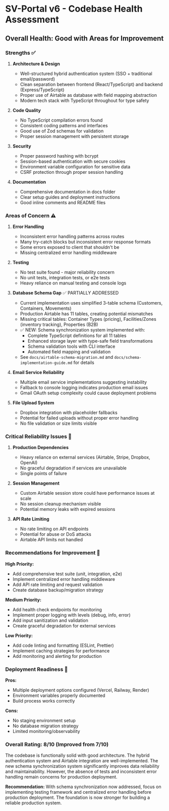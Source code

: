 # SV-Portal v6 - Codebase Health Assessment

## Overall Health: Good with Areas for Improvement

### Strengths ✅

1. **Architecture & Design**
   - Well-structured hybrid authentication system (SSO + traditional email/password)
   - Clean separation between frontend (React/TypeScript) and backend (Express/TypeScript)
   - Proper use of Airtable as database with field mapping abstraction
   - Modern tech stack with TypeScript throughout for type safety

2. **Code Quality**
   - No TypeScript compilation errors found
   - Consistent coding patterns and interfaces
   - Good use of Zod schemas for validation
   - Proper session management with persistent storage

3. **Security**
   - Proper password hashing with bcrypt
   - Session-based authentication with secure cookies
   - Environment variable configuration for sensitive data
   - CSRF protection through proper session handling

4. **Documentation**
   - Comprehensive documentation in docs folder
   - Clear setup guides and deployment instructions
   - Good inline comments and README files

### Areas of Concern ⚠️

1. **Error Handling**
   - Inconsistent error handling patterns across routes
   - Many try-catch blocks but inconsistent error response formats
   - Some errors exposed to client that shouldn't be
   - Missing centralized error handling middleware

2. **Testing**
   - No test suite found - major reliability concern
   - No unit tests, integration tests, or e2e tests
   - Heavy reliance on manual testing and console logs

3. **Database Schema Gap** ✅ PARTIALLY ADDRESSED
   - Current implementation uses simplified 3-table schema (Customers, Containers, Movements)
   - Production Airtable has 11 tables, creating potential mismatches
   - Missing critical tables: Container Types (pricing), Facilities/Zones (inventory tracking), Properties (B2B)
   - ✅ NEW: Schema synchronization system implemented with:
     - Complete TypeScript definitions for all 11 tables
     - Enhanced storage layer with type-safe field transformations
     - Schema validation tools with CLI interface
     - Automated field mapping and validation
   - See `docs/airtable-schema-migration.md` and `docs/schema-implementation-guide.md` for details

4. **Email Service Reliability**
   - Multiple email service implementations suggesting instability
   - Fallback to console logging indicates production email issues
   - Gmail OAuth setup complexity could cause deployment problems

5. **File Upload System**
   - Dropbox integration with placeholder fallbacks
   - Potential for failed uploads without proper error handling
   - No file validation or size limits visible

### Critical Reliability Issues 🚨

1. **Production Dependencies**
   - Heavy reliance on external services (Airtable, Stripe, Dropbox, OpenAI)
   - No graceful degradation if services are unavailable
   - Single points of failure

2. **Session Management**
   - Custom Airtable session store could have performance issues at scale
   - No session cleanup mechanism visible
   - Potential memory leaks with expired sessions

3. **API Rate Limiting**
   - No rate limiting on API endpoints
   - Potential for abuse or DoS attacks
   - Airtable API limits not handled

### Recommendations for Improvement 🔧

**High Priority:**

- Add comprehensive test suite (unit, integration, e2e)
- Implement centralized error handling middleware
- Add API rate limiting and request validation
- Create database backup/migration strategy

**Medium Priority:**

- Add health check endpoints for monitoring
- Implement proper logging with levels (debug, info, error)
- Add input sanitization and validation
- Create graceful degradation for external services

**Low Priority:**

- Add code linting and formatting (ESLint, Prettier)
- Implement caching strategies for performance
- Add monitoring and alerting for production

### Deployment Readiness 🚀

**Pros:**

- Multiple deployment options configured (Vercel, Railway, Render)
- Environment variables properly documented
- Build process works correctly

**Cons:**

- No staging environment setup
- No database migration strategy
- Limited monitoring/observability

### Overall Rating: 8/10 (Improved from 7/10)

The codebase is functionally solid with good architecture. The hybrid authentication system and Airtable integration are well-implemented. The new schema synchronization system significantly improves data reliability and maintainability. However, the absence of tests and inconsistent error handling remain concerns for production deployment.

**Recommendation:** With schema synchronization now addressed, focus on implementing testing framework and centralized error handling before production deployment. The foundation is now stronger for building a reliable production system.
